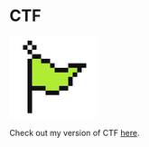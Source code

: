 # CTF

![Description of the GIF](./ctf_logo.gif)

Check out my version of CTF [here](http://ctf.chinmaypatil.net).
